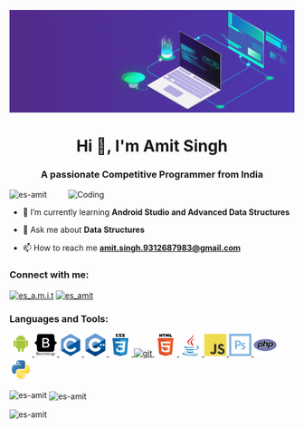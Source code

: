 ![logo](https://github.com/es-amit/es-amit/blob/main/banner.gif)
<h1 align="center">Hi 👋, I'm Amit Singh</h1>
<h3 align="center">A passionate Competitive Programmer from India</h3>
<img src ="https://miro.medium.com/v2/resize:fit:1400/1*lhOax3cZATGZwEhG0uTYRA.gif" width="400" alt="Coding" align="right">
<p align="left"> <img src="https://komarev.com/ghpvc/?username=es-amit&label=You%20are%20visitor&color=0baee5&style=flat" alt="es-amit" /> </p>

- 🌱 I’m currently learning **Android Studio and Advanced Data Structures**

- 💬 Ask me about **Data Structures**

- 📫 How to reach me **amit.singh.9312687983@gmail.com**

<h3 align="left">Connect with me:</h3>
<p align="left">
<a href="https://instagram.com/es_a.m.i.t" target="blank"><img align="center" src="https://raw.githubusercontent.com/rahuldkjain/github-profile-readme-generator/master/src/images/icons/Social/instagram.svg" alt="es_a.m.i.t" height="30" width="40" /></a>
<a href="https://www.leetcode.com/es_amit" target="blank"><img align="center" src="https://raw.githubusercontent.com/rahuldkjain/github-profile-readme-generator/master/src/images/icons/Social/leet-code.svg" alt="es_amit" height="30" width="40" /></a>
</p>

<h3 align="left">Languages and Tools:</h3>
<p align="left"> <a href="https://developer.android.com" target="_blank" rel="noreferrer"> <img src="https://raw.githubusercontent.com/devicons/devicon/master/icons/android/android-original-wordmark.svg" alt="android" width="40" height="40"/> </a> <a href="https://getbootstrap.com" target="_blank" rel="noreferrer"> <img src="https://raw.githubusercontent.com/devicons/devicon/master/icons/bootstrap/bootstrap-plain-wordmark.svg" alt="bootstrap" width="40" height="40"/> </a> <a href="https://www.cprogramming.com/" target="_blank" rel="noreferrer"> <img src="https://raw.githubusercontent.com/devicons/devicon/master/icons/c/c-original.svg" alt="c" width="40" height="40"/> </a> <a href="https://www.w3schools.com/cpp/" target="_blank" rel="noreferrer"> <img src="https://raw.githubusercontent.com/devicons/devicon/master/icons/cplusplus/cplusplus-original.svg" alt="cplusplus" width="40" height="40"/> </a> <a href="https://www.w3schools.com/css/" target="_blank" rel="noreferrer"> <img src="https://raw.githubusercontent.com/devicons/devicon/master/icons/css3/css3-original-wordmark.svg" alt="css3" width="40" height="40"/> </a> <a href="https://git-scm.com/" target="_blank" rel="noreferrer"> <img src="https://www.vectorlogo.zone/logos/git-scm/git-scm-icon.svg" alt="git" width="40" height="40"/> </a> <a href="https://www.w3.org/html/" target="_blank" rel="noreferrer"> <img src="https://raw.githubusercontent.com/devicons/devicon/master/icons/html5/html5-original-wordmark.svg" alt="html5" width="40" height="40"/> </a> <a href="https://www.java.com" target="_blank" rel="noreferrer"> <img src="https://raw.githubusercontent.com/devicons/devicon/master/icons/java/java-original.svg" alt="java" width="40" height="40"/> </a> <a href="https://developer.mozilla.org/en-US/docs/Web/JavaScript" target="_blank" rel="noreferrer"> <img src="https://raw.githubusercontent.com/devicons/devicon/master/icons/javascript/javascript-original.svg" alt="javascript" width="40" height="40"/> </a> <a href="https://www.photoshop.com/en" target="_blank" rel="noreferrer"> <img src="https://raw.githubusercontent.com/devicons/devicon/master/icons/photoshop/photoshop-line.svg" alt="photoshop" width="40" height="40"/> </a> <a href="https://www.php.net" target="_blank" rel="noreferrer"> <img src="https://raw.githubusercontent.com/devicons/devicon/master/icons/php/php-original.svg" alt="php" width="40" height="40"/> </a> <a href="https://www.python.org" target="_blank" rel="noreferrer"> <img src="https://raw.githubusercontent.com/devicons/devicon/master/icons/python/python-original.svg" alt="python" width="40" height="40"/> </a> </p>

<p><img align="left" src="https://github-readme-stats.vercel.app/api/top-langs?username=es-amit&show_icons=true&locale=en&layout=compact" alt="es-amit" /></p>

<p>&nbsp;<img align="center" src="https://github-readme-stats.vercel.app/api?username=es-amit&show_icons=true&title_color=e6e6e6&locale=en" alt="es-amit" /></p>

<p><img align="center" src="https://github-readme-streak-stats.herokuapp.com/?user=es-amit&theme=highcontrast" alt="es-amit" /></p>

